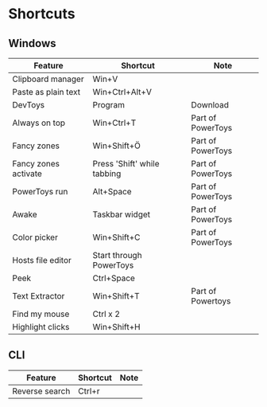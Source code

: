 # Shortcuts

## Windows

| Feature              | Shortcut              | Note                       |
|----------------------|-----------------------|----------------------------|
| Clipboard manager    | Win+V                 |                            |
| Paste as plain text  | Win+Ctrl+Alt+V       |                            |
| DevToys              | Program               | Download                   |
| Always on top        | Win+Ctrl+T           | Part of PowerToys           |
| Fancy zones          | Win+Shift+Ö          | Part of PowerToys           |
| Fancy zones activate | Press 'Shift' while tabbing | Part of PowerToys   |
| PowerToys run        | Alt+Space             | Part of PowerToys          |
| Awake                | Taskbar widget       | Part of PowerToys            |
| Color picker         | Win+Shift+C          | Part of PowerToys            |
| Hosts file editor    | Start through PowerToys |                         |
| Peek                 | Ctrl+Space            |                            |
| Text Extractor       | Win+Shift+T          | Part of Powertoys           |
| Find my mouse        | Ctrl x 2             |                            |
| Highlight clicks     | Win+Shift+H          |                            |

## CLI
| Feature              | Shortcut              | Note                       |
|----------------------|-----------------------|----------------------------|
| Reverse search       | Ctrl+r                |                            |
